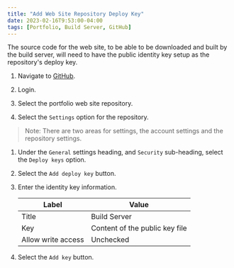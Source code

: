 ```yaml
---
title: "Add Web Site Repository Deploy Key"
date: 2023-02-16T9:53:00-04:00
tags: [Portfolio, Build Server, GitHub]
---
```

The source code for the web site, to be able to be downloaded and built by the build server, will need to have the public identity key setup as the repository's deploy key.

1. Navigate to [GitHub](https://github.com/).

1. Login.

1. Select the portfolio web site repository.

1. Select the `Settings` option for the repository.

> Note: There are two areas for settings, the account settings and the repository settings.

1. Under the `General` settings heading, and `Security` sub-heading, select the `Deploy keys` option.

1. Select the `Add deploy key` button.

1. Enter the identity key information.

   | Label | Value |
   |--|--|
   | Title | Build Server |
   | Key | Content of the public key file |
   | Allow write access | Unchecked |

1. Select the `Add key` button.